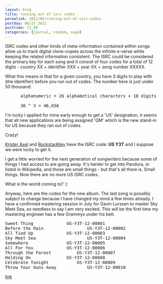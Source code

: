 ```yaml
---
layout: blog
title: running out of isrc codes
permalink: 2012/06/running-out-of-isrc-codes
postday: 06/27 2012
posttime: 13_00
categories: [journal, random, saga]
---
```


ISRC codes and other kinds of meta-information contained within songs allow us to track digital clone-copies across the infinite e-verse while keeping the related information consistent. The ISRC could be considered the primary key for each song and it consist of four codes for a total of 12 digits - country XX + identifier XXX + year XX + song number XXXXX.

What this means is that for a given country, you have 3 digits to play with (the identifier) before you run out of codes. The number here is just under 50 thousand:

<pre>
      alphanumeric = 26 alphabetical characters + 10 digits (0-9).
 
      36 ^ 3 = 46,656
</pre>

I'm lucky I applied for mine early enough to get a 'US' designation, it seems that all new applications are being assigned 'QM' which is the new stand-in for US because they ran out of codes.

Crazy!

<a href="http://kristeraxel.com" title="Krister Axel" target="_blank">Krister Axel</a> and <a href="http://RockstarAlley.com" title="RockstarAlley" target="_blank">RockstarAlley</a> have the ISRC code: <strong>US Y3T</strong> and I suppose we were lucky to get it.

I get a little worried for the next generation of songwriters because some of things I had access to are going away. It's harder to get into Pandora, or listed in Wikipedia, and those are small things - but that's all there is. Small things. Now there are no more US ISRC codes. 

What is the world coming to? :)

Anyway, here are the codes for the new album. The last song is possibly subject to change because I have changed my mind a few times already. I have a confirmed mastering session in July for Gavin Lurssen to master Sky Meet Sea, so needless to say I am very excited. This will be the first time my mastering engineer has a few Grammys under his belt.

<pre>
Sweet Thing				US-Y3T-12-00001
Before the Rain			        US-Y3T-12-00002
All Tied Up				US-Y3T-12-00003
Sky Meet Sea			        US-Y3T-12-00004
Somewhere				US-Y3T-12-00005
All For You				US-Y3T-12-00006
Through the Forest			US-Y3T-12-00007
Holding On				US-Y3T-12-00008
Celebrate Tonight			US-Y3T-12-00009
Throw Your Guns Away			US-Y3T-12-00010
</pre>


<a href="http://www.gearslutz.com/board/mastering-forum/568973-isrc-ran-out-us-codes.html" title="link">link</a>

